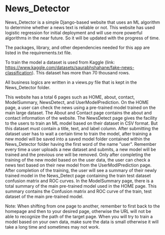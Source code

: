 # News_Detector
News_Detector is a simple Django-based website that uses an ML algorithm to determine whether a news text is reliable or not.
This website has used logistic regression for initial deployment and will use more powerful algorithms in the near future. So it will be updated with the progress of time.

The packages, library, and other dependencies needed for this app are listed in the requirements.txt file.


To train the model a dataset is used from Kaggle (link: https://www.kaggle.com/datasets/saurabhshahane/fake-news-classification). This dataset has more than 70 thousand rows. 

All business logics are written in a views.py file that is kept in the News_Detector folder.

This website has a total 6 pages such as HOME, about, contact, ModelSummary, NewsDetect, and UserModelPrediction.
On the HOME page, a user can check the news using a pre-trained model trained on the main large dataset. The About and Contact page contains the about and contact information of the website. The NewsDetect page gives the facility to the users to train an ML model based on their dataset in CSV format. But this dataset must contain a title, text, and label column. After submitting the dataset user has to wait a certain time to train the model, after training a new model will be saved into a saved model folder contained within the News_Detector folder having the first word of the name "user". Remember every time a user uploads a new dataset and submits, a new model will be trained and the previous one will be removed. Only after completing the training of the new model based on the user data, the user can check a news text based on their new model from the UserModlPrediction page. After completion of the training, the user will see a summary of their newly trained model in the News_Detect page containing the train test dataset confusion matrix and ROC curves.
In the ModelSummary page, there is a total summary of the main pre-trained model used in the HOME page. This summary contains the Confusion matrix and ROC curve of the train, test dataset of the main pre-trained model.

Note: When shifting from one page to another, remember to first back to the homepage and then to your desired page, otherwise the URL will not be able to recognize the path of the target page. When you will try to train a model based on your own data, make sure the data is small otherwise it will take a long time and sometimes may not work.
